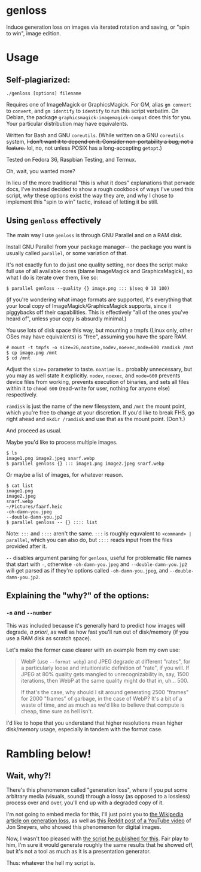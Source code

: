 # genloss

Induce generation loss on images via iterated rotation and saving,
or "spin to win", image edition.

# Usage

## Self-plagiarized:

```
./genloss [options] filename
```

Requires one of ImageMagick or GraphicsMagick.
For GM, alias `gm convert` to `convert`, 
and `gm identify` to `identify` to run this script verbatim.
On Debian, the package `graphicsmagick-imagemagick-compat` does this for you.
Your particular distribution may have equivalents.

Written for Bash and GNU `coreutils`.
(While written on a GNU `coreutils` system, ~~I don't want it 
to depend on it. Consider non-portability a bug, not a feature.~~ 
lol, no, not unless POSIX has a long-accepting `getopt`.)

Tested on Fedora 36, Raspbian Testing, and Termux.

Oh, wait, you wanted more? 

In lieu of the more traditional "this is what it does" explanations 
that pervade docs, I've instead decided to show a rough cookbook of ways 
I've used this script, *why* these options exist the way they are, 
and why I chose to implement this "spin to win" tactic, instead of 
letting it be still.

## Using `genloss` effectively 

The main way I use `genloss` is through GNU Parallel and on a RAM disk.

Install GNU Parallel from your package manager-- the package you want
is usually called `parallel`, or some variation of that.

It's not exactly fun to do just one quality setting, nor does the script
make full use of all available cores (blame ImageMagick and GraphicsMagick),
so what I do is iterate over them, like so:

```
$ parallel genloss --quality {} image.png ::: $(seq 0 10 100) 
```

(if you're wondering what image formats are supported, it's everything that
your local copy of ImageMagick/GraphicsMagick supports, since it piggybacks off
their capabilities. This is effectively "all of the ones you've heard of", unless
your copy is absurdly minimal.)

You use lots of disk space this way, but mounting a tmpfs (Linux only, other
OSes may have equivalents) is "free", assuming you have the spare RAM.

```
# mount -t tmpfs -o size=2G,noatime,nodev,noexec,mode=600 ramdisk /mnt
$ cp image.png /mnt
$ cd /mnt
```

Adjust the `size=` parameter to taste. `noatime` is... probably unnecessary,
but you may as well state it explicitly. `nodev`, `noexec`, and `mode=600`
prevents device files from working, prevents execution of binaries, and sets 
all files within it to `chmod 600` (read-write for user, nothing for anyone else)
respectively.

`ramdisk` is just the name of the new filesystem, and `/mnt` the mount point,
which you're free to change at your discretion. If you'd like to break FHS,
go right ahead and `mkdir /ramdisk` and use that as the mount point. (Don't.)

And proceed as usual.

Maybe you'd like to process multiple images.

```
$ ls
image1.png image2.jpeg snarf.webp
$ parallel genloss {} ::: image1.png image2.jpeg snarf.webp 
```

Or maybe a list of images, for whatever reason.

```
$ cat list
image1.png
image2.jpeg
snarf.webp
~/Pictures/faarf.heic
-oh-damn-you.jpeg
--double-damn-you.jp2
$ parallel genloss -- {} :::: list
```
Note: `:::` and `::::` aren't the same. `:::` is roughly equvalent to
`<command> | parallel`, which you can also do, but `::::` reads input from
the files provided after it.

`--` disables argument parsing for `genloss`, useful for problematic file names
that start with `-`, otherwise `-oh-damn-you.jpeg` and `--double-damn-you.jp2`
will get parsed as if they're options called `-oh-damn-you.jpeg`, and
`--double-damn-you.jp2`.

## Explaining the "why?" of the options:

### `-n` and `--number` 

This was included because it's generally hard to predict how images will
degrade, *a priori*, as well as how fast you'll run out of disk/memory
(if you use a RAM disk as scratch space).

Let's make the former case clearer with an example from my own use:

> WebP (use `--format webp`) and JPEG degrade at different "rates", 
> for a particularly loose and intuitionistic definition of "rate", if you will.
> If JPEG at 80% quality gets mangled to unrecognizability in, say, 1500 iterations, 
> then WebP at the same quality might do that in, uh... 500.
>
> If that's the case, why should I sit around generating 2500 "frames" for 
> 2000 "frames" of garbage, in the case of WebP? It's a bit of a waste of time,
> and as much as we'd like to believe that compute is cheap, time sure as
> hell isn't.

I'd like to hope that you understand that higher resolutions mean higher
disk/memory usage, especially in tandem with the format case.

###


# Rambling below!

## Wait, why?!

There's this phenomenon called "generation loss", where if you put some 
arbitrary media (visuals, sound) through a lossy (as opposed to a lossless) 
process over and over, you'll end up with a degraded copy of it.

I'm not going to embed media for this, I'll just point you to
[the Wikipedia article on generation loss](https://en.wikipedia.org/wiki/Generation_loss),
as well as 
[this Reddit post of a YouTube video](https://www.reddit.com/r/programming/comments/4dg2t5/generation_loss_comparison_of_flif_webp_and_jpeg/) 
of Jon Sneyers, who showed this phenomenon for digital images.

Now, I wasn't too pleased with 
[the script he published for this](https://www.reddit.com/r/programming/comments/4dg2t5/comment/d1qwwk8/). 
Fair play to him, I'm sure it would generate roughly the same results that
he showed off, but it's not a tool as much as it is a presentation generator.

Thus: whatever the hell my script is.
